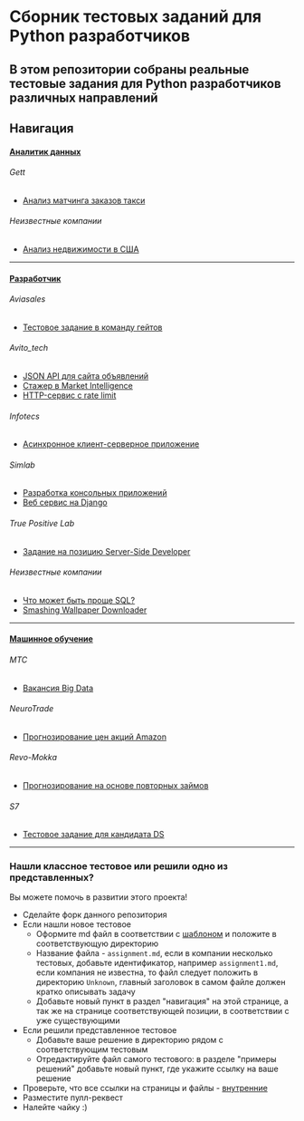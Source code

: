 # Сборник тестовых заданий для Python разработчиков

## В этом репозитории собраны реальные тестовые задания для Python разработчиков различных направлений

## Навигация

#### [Аналитик данных](/analyst/README.md)

###### Gett

- [Анализ матчинга заказов такси](/analyst/Gett/assignment.md)

###### Неизвестные компании

- [Анализ недвижимости в США](/analyst/Unknown/assignment.md)

***

#### [Разработчик](/developer/README.md)

###### Aviasales

- [Тестовое задание в команду гейтов](/developer/aviasales/assignment.md)

###### Avito_tech

- [JSON API для сайта объявлений](/developer/Avito_tech/assignment1.md)
- [Стажер в Market Intelligence](/developer/Avito_tech/assignment2.md)
- [HTTP-сервис с rate limit](/developer/Avito_tech/assignment3.md)

###### Infotecs

- [Асинхронное клиент-серверное приложение](/developer/Infotecs/assignment.md)

###### Simlab

- [Разработка консольных приложений](/developer/SIMLAB/assignment1.md)
- [Веб сервис на Django](/developer/SIMLAB/assignment2.md)

###### True Positive Lab

- [Задание на позицию Server-Side Developer](/developer/True%20Positive%20Lab/assignment.md)

###### Неизвестные компании

- [Что может быть проще SQL?](/developer/Unknown/assignment1.md)
- [Smashing Wallpaper Downloader](/developer/Unknown/assignment2.md)

***

#### [Машинное обучение](/ml/README.md)

###### МТС

- [Вакансия Big Data](/ml/mts/assignment.md)

###### NeuroTrade

- [Прогнозирование цен акций Amazon](/ml/NeuroTrade/assignment.md)

###### Revo-Mokka

- [Прогнозирование на основе повторных займов](/ml/Revo-Mokka/assignment.md)

###### S7

- [Тестовое задание для кандидата DS](/ml/s7/assignment.md)

***

### Нашли классное тестовое или решили одно из представленных?

Вы можете помочь в развитии этого проекта!
- Сделайте форк данного репозитория
- Если нашли новое тестовое
	- Оформите md файл в соответствии с [шаблоном](Assignments-template.md) и положите в соответствующую директорию
	- Название файла - `assignment.md`, если в компании несколько тестовых, добавьте идентификатор, например `assignment1.md`, если компания не известна, то файл следует положить в директорию `Unknown`, главный заголовок в самом файле должен кратко описывать задачу
	- Добавьте новый пункт в раздел "навигация" на этой странице, а так же на странице соответствующей позиции, в соответствии с уже существующими
- Если решили представленное тестовое
	- Добавьте ваше решение в директорию рядом с соответствующим тестовым
	- Отредактируйте файл самого тестового: в разделе "примеры решений" добавьте новый пункт, где укажите ссылку на ваше решение
- Проверьте, что все ссылки на страницы и файлы - [внутренние](https://docs.github.com/ru/get-started/writing-on-github/getting-started-with-writing-and-formatting-on-github/basic-writing-and-formatting-syntax#relative-links)
- Разместите пулл-реквест
- Налейте чайку :)